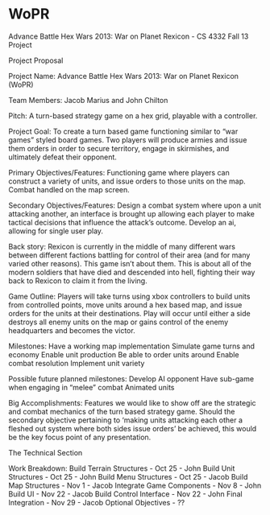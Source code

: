 WoPR
====

Advance Battle Hex Wars 2013: War on Planet Rexicon - CS 4332 Fall 13 Project

Project Proposal
 
Project Name: Advance Battle Hex Wars 2013: War on Planet Rexicon (WoPR)
 
Team Members: Jacob Marius and John Chilton
 
Pitch: A turn-based strategy game on a hex grid, playable with a controller.

Project Goal: To create a turn based game functioning similar to “war games” styled board games. Two players will produce armies and issue them orders in order to secure territory, engage in skirmishes, and ultimately defeat their opponent.

Primary Objectives/Features: Functioning game where players can construct a variety of units, and issue orders to those units on the map. Combat handled on the map screen.

Secondary Objectives/Features: Design a combat system where upon a unit attacking another, an interface is brought up allowing each player to make tactical decisions that influence the attack’s outcome. Develop an ai, allowing for single user play.

Back story: Rexicon is currently in the middle of many different wars between different factions battling for control of their area (and for many varied other reasons). This game isn’t about them. This is about all of the modern soldiers that have died and descended into hell, fighting their way back to Rexicon to claim it from the living.
 
Game Outline: Players will take turns using xbox controllers to build units from controlled points, move units around a hex based map, and issue orders for the units at their destinations. Play will occur until either a side destroys all enemy units on the map or gains control of the enemy headquarters and becomes the victor.

Milestones:
Have a working map implementation
Simulate game turns and economy
Enable unit production
Be able to order units around
Enable combat resolution
Implement unit variety

Possible future planned milestones:
Develop AI opponent
Have sub-game when engaging in “melee” combat
Animated units

Big Accomplishments: Features we would like to show off are the strategic and combat mechanics of the turn based strategy game. Should the secondary objective pertaining to ‘making units attacking each other a fleshed out system where both sides issue orders’ be  achieved, this would be the key focus point of any presentation.

The Technical Section

Work Breakdown:
Build Terrain Structures - Oct 25 - John
Build Unit Structures - Oct 25 - John
Build Menu Structures - Oct 25 - Jacob
Build Map Structures - Nov 1 - Jacob
Integrate Game Components - Nov 8 - John
Build UI - Nov 22 - Jacob
Build Control Interface - Nov 22 - John
Final Integration - Nov 29 - Jacob
Optional Objectives - ??